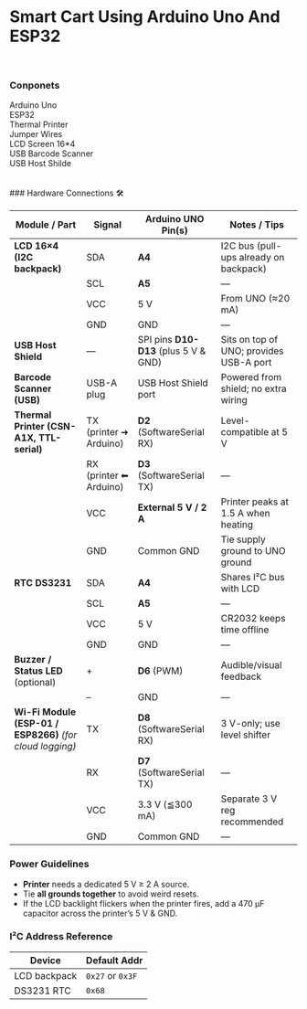 # Smart Cart Using Arduino Uno And ESP32
<br>


<h3>Conponets </h3>
Arduino Uno <br>
ESP32 <br>
Thermal Printer <br>
Jumper Wires <br>
LCD Screen 16*4 <br>
USB Barcode Scanner <br>
USB Host Shilde <br>
<br>
<br>
### Hardware Connections  🛠️

| Module / Part | Signal | Arduino UNO Pin(s) | Notes / Tips |
|---------------|--------|-------------------|--------------|
| **LCD 16×4 (I2C backpack)** | SDA | **A4** | I2C bus (pull-ups already on backpack) |
| | SCL | **A5** |  ― |
| | VCC | 5 V | From UNO (≈20 mA) |
| | GND | GND |  ― |
| **USB Host Shield** | — | SPI pins **D10-D13** (plus 5 V & GND) | Sits on top of UNO; provides USB-A port |
| **Barcode Scanner (USB)** | USB-A plug | USB Host Shield port | Powered from shield; no extra wiring |
| **Thermal Printer (CSN-A1X, TTL-serial)** | TX (printer ➜ Arduino) | **D2** (SoftwareSerial RX) | Level-compatible at 5 V |
| | RX (printer ⬅ Arduino) | **D3** (SoftwareSerial TX) |  ― |
| | VCC | **External 5 V / 2 A** | Printer peaks at 1.5 A when heating |
| | GND | Common GND | Tie supply ground to UNO ground |
| **RTC DS3231** | SDA | **A4** | Shares I²C bus with LCD |
| | SCL | **A5** |  ― |
| | VCC | 5 V | CR2032 keeps time offline |
| | GND | GND |  ― |
| **Buzzer / Status LED** (optional) | + | **D6** (PWM) | Audible/visual feedback |
| | – | GND |  ― |
| **Wi-Fi Module (ESP-01 / ESP8266)** *(for cloud logging)* | TX | **D8** (SoftwareSerial RX) | 3 V-only; use level shifter |
| | RX | **D7** (SoftwareSerial TX) |  ― |
| | VCC | 3.3 V (≦300 mA) | Separate 3 V reg recommended |
| | GND | Common GND |  ― |

### Power Guidelines
- **Printer** needs a dedicated 5 V ≥ 2 A source.  
- Tie **all grounds together** to avoid weird resets.  
- If the LCD backlight flickers when the printer fires, add a 470 µF capacitor across the printer’s 5 V & GND.

### I²C Address Reference
| Device | Default Addr |
|--------|--------------|
| LCD backpack | `0x27` or `0x3F` |
| DS3231 RTC | `0x68` |


